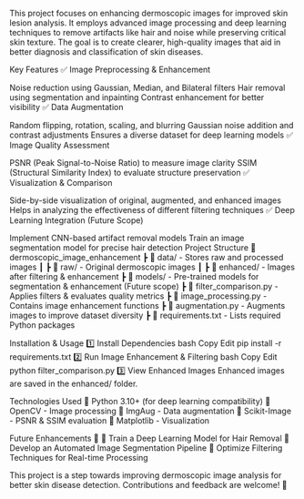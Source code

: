 This project focuses on enhancing dermoscopic images for improved skin lesion analysis. It employs advanced image processing and deep learning techniques to remove artifacts like hair and noise while preserving critical skin texture. The goal is to create clearer, high-quality images that aid in better diagnosis and classification of skin diseases.

Key Features
✅ Image Preprocessing & Enhancement

Noise reduction using Gaussian, Median, and Bilateral filters
Hair removal using segmentation and inpainting
Contrast enhancement for better visibility
✅ Data Augmentation

Random flipping, rotation, scaling, and blurring
Gaussian noise addition and contrast adjustments
Ensures a diverse dataset for deep learning models
✅ Image Quality Assessment

PSNR (Peak Signal-to-Noise Ratio) to measure image clarity
SSIM (Structural Similarity Index) to evaluate structure preservation
✅ Visualization & Comparison

Side-by-side visualization of original, augmented, and enhanced images
Helps in analyzing the effectiveness of different filtering techniques
✅ Deep Learning Integration (Future Scope)

Implement CNN-based artifact removal models
Train an image segmentation model for precise hair detection
Project Structure
📂 dermoscopic_image_enhancement
┣ 📂 data/ - Stores raw and processed images
┃ ┣ 📂 raw/ - Original dermoscopic images
┃ ┣ 📂 enhanced/ - Images after filtering & enhancement
┣ 📂 models/ - Pre-trained models for segmentation & enhancement (Future scope)
┣ 📜 filter_comparison.py - Applies filters & evaluates quality metrics
┣ 📜 image_processing.py - Contains image enhancement functions
┣ 📜 augmentation.py - Augments images to improve dataset diversity
┣ 📜 requirements.txt - Lists required Python packages

Installation & Usage
1️⃣ Install Dependencies
bash
Copy
Edit
pip install -r requirements.txt
2️⃣ Run Image Enhancement & Filtering
bash
Copy
Edit
python filter_comparison.py
3️⃣ View Enhanced Images
Enhanced images are saved in the enhanced/ folder.

Technologies Used
🔹 Python 3.10+ (for deep learning compatibility)
🔹 OpenCV - Image processing
🔹 ImgAug - Data augmentation
🔹 Scikit-Image - PSNR & SSIM evaluation
🔹 Matplotlib - Visualization

Future Enhancements 🚀
📌 Train a Deep Learning Model for Hair Removal
📌 Develop an Automated Image Segmentation Pipeline
📌 Optimize Filtering Techniques for Real-time Processing

This project is a step towards improving dermoscopic image analysis for better skin disease detection. Contributions and feedback are welcome! 🎯
